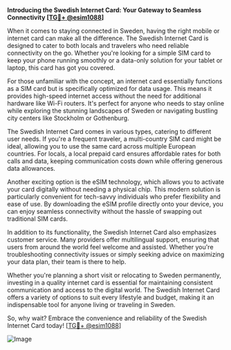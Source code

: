 **Introducing the Swedish Internet Card: Your Gateway to Seamless Connectivity [[TG💪+ @esim1088](https://t.me/s/esim1088)]**

When it comes to staying connected in Sweden, having the right mobile or internet card can make all the difference. The Swedish Internet Card is designed to cater to both locals and travelers who need reliable connectivity on the go. Whether you're looking for a simple SIM card to keep your phone running smoothly or a data-only solution for your tablet or laptop, this card has got you covered.

For those unfamiliar with the concept, an internet card essentially functions as a SIM card but is specifically optimized for data usage. This means it provides high-speed internet access without the need for additional hardware like Wi-Fi routers. It's perfect for anyone who needs to stay online while exploring the stunning landscapes of Sweden or navigating bustling city centers like Stockholm or Gothenburg.

The Swedish Internet Card comes in various types, catering to different user needs. If you're a frequent traveler, a multi-country SIM card might be ideal, allowing you to use the same card across multiple European countries. For locals, a local prepaid card ensures affordable rates for both calls and data, keeping communication costs down while offering generous data allowances.

Another exciting option is the eSIM technology, which allows you to activate your card digitally without needing a physical chip. This modern solution is particularly convenient for tech-savvy individuals who prefer flexibility and ease of use. By downloading the eSIM profile directly onto your device, you can enjoy seamless connectivity without the hassle of swapping out traditional SIM cards.

In addition to its functionality, the Swedish Internet Card also emphasizes customer service. Many providers offer multilingual support, ensuring that users from around the world feel welcome and assisted. Whether you're troubleshooting connectivity issues or simply seeking advice on maximizing your data plan, their team is there to help.

Whether you're planning a short visit or relocating to Sweden permanently, investing in a quality internet card is essential for maintaining consistent communication and access to the digital world. The Swedish Internet Card offers a variety of options to suit every lifestyle and budget, making it an indispensable tool for anyone living or traveling in Sweden.

So, why wait? Embrace the convenience and reliability of the Swedish Internet Card today! [[TG💪+ @esim1088](https://t.me/s/esim1088)]

![Image](https://i.postimg.cc/Y0z9fWf4/image.png)